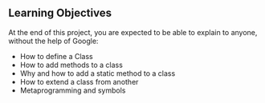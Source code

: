 ## Learning Objectives
At the end of this project, you are expected to be able to explain to anyone, without the help of Google:

- How to define a Class
- How to add methods to a class
- Why and how to add a static method to a class
- How to extend a class from another
- Metaprogramming and symbols